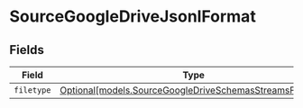 # SourceGoogleDriveJsonlFormat


## Fields

| Field                                                                                                            | Type                                                                                                             | Required                                                                                                         | Description                                                                                                      |
| ---------------------------------------------------------------------------------------------------------------- | ---------------------------------------------------------------------------------------------------------------- | ---------------------------------------------------------------------------------------------------------------- | ---------------------------------------------------------------------------------------------------------------- |
| `filetype`                                                                                                       | [Optional[models.SourceGoogleDriveSchemasStreamsFiletype]](../models/sourcegoogledriveschemasstreamsfiletype.md) | :heavy_minus_sign:                                                                                               | N/A                                                                                                              |